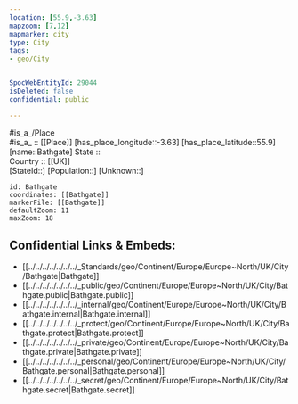 ```yaml
---
location: [55.9,-3.63] 
mapzoom: [7,12] 
mapmarker: city 
type: City
tags:
- geo/City


SpocWebEntityId: 29044
isDeleted: false
confidential: public

---
```

#is_a_/Place  
#is_a_ :: [[Place]] 
[has_place_longitude::-3.63] 
[has_place_latitude::55.9] 
[name::Bathgate] 
State ::  
Country :: [[UK]]  
[StateId::] 
[Population::] 
[Unknown::] 


```leaflet
id: Bathgate
coordinates: [[Bathgate]] 
markerFile: [[Bathgate]] 
defaultZoom: 11 
maxZoom: 18
```


## Confidential Links & Embeds: 
- [[../../../../../../../_Standards/geo/Continent/Europe/Europe~North/UK/City/Bathgate|Bathgate]] 
- [[../../../../../../../_public/geo/Continent/Europe/Europe~North/UK/City/Bathgate.public|Bathgate.public]] 
- [[../../../../../../../_internal/geo/Continent/Europe/Europe~North/UK/City/Bathgate.internal|Bathgate.internal]] 
- [[../../../../../../../_protect/geo/Continent/Europe/Europe~North/UK/City/Bathgate.protect|Bathgate.protect]] 
- [[../../../../../../../_private/geo/Continent/Europe/Europe~North/UK/City/Bathgate.private|Bathgate.private]] 
- [[../../../../../../../_personal/geo/Continent/Europe/Europe~North/UK/City/Bathgate.personal|Bathgate.personal]] 
- [[../../../../../../../_secret/geo/Continent/Europe/Europe~North/UK/City/Bathgate.secret|Bathgate.secret]] 
